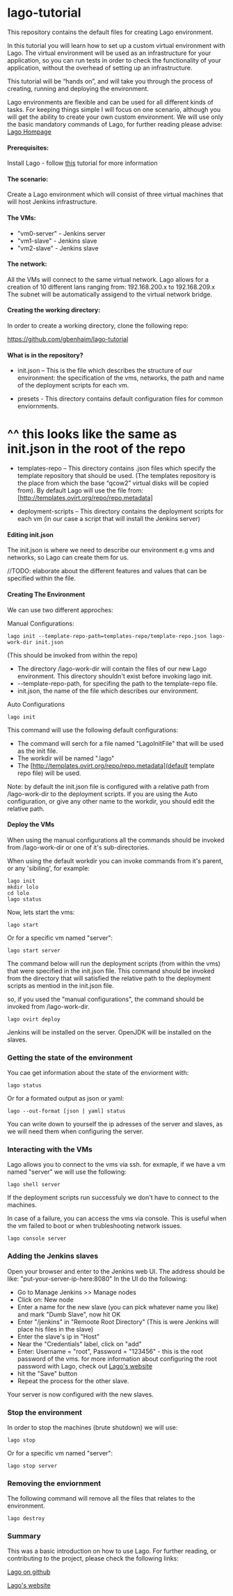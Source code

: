 # lago-tutorial
This repository contains the default files for creating Lago environment. 

In this tutorial you will learn how to set up a custom virtual environment with Lago.
The virtual environment will be used as an infrastructure for your application, so you can run tests
in order to check the functionality of your application, without the overhead of setting up an infrastructure.

This tutorial will be “hands on”, and will take you through the process of creating, running and deploying the environment.

Lago environments are flexible and can be used for all different kinds of tasks. For keeping things simple I will focus on one scenario, although you will get the ability to create your own custom environment.
We will use only the basic mandatory commands of Lago, for further reading please advise: 
[Lago Hompage](http://lago.readthedocs.org/en/latest/index.html)

#### Prerequisites:

Install Lago - follow [this](http://lago.readthedocs.org/en/latest/README.html) tutorial for more information

#### The scenario:

Create a Lago environment which will consist of three virtual machines that will host Jenkins infrastructure.

#### The VMs:

*  "vm0-server" - Jenkins server
*  "vm1-slave" - Jenkins slave
*  "vm2-slave" - Jenkins slave

#### The network:

All the VMs will connect to the same virtual network.
Lago allows for a creation of 10 different lans ranging from: 192.168.200.x to 192.168.209.x
The subnet will be automatically assigend to the virtual network bridge.

#### Creating the working directory:

In order to create a working directory, clone the following repo:

https://github.com/gbenhaim/lago-tutorial

#### What is in the repository?

* init.json – This is the file which describes the structure of our environment: the specification of the vms, networks, the path and name of the deployment scripts for each vm.

* presets -  This directory contains default configuration files for common enviornments.
# ^^ this looks like the same as init.json in the root of the repo

* templates-repo – This directory contains .json files which specify the template repository that should be used. (The templates repository is the place from which the base “qcow2” virtual disks will be copied from).
By default Lago will use the file from: [http://templates.ovirt.org/repo/repo.metadata]

* deployment-scripts – This directory contains the deployment scripts for each vm (in our case a script that will
install the Jenkins server)

#### Editing init.json

The init.json is where we need to describe our environment e.g vms and networks, so Lago can create them for us.

//TODO: elaborate about the different features and values that can be specified within the file.

#### Creating The Environment


We can use two different approches:

Manual Configurations:

```
lago init --template-repo-path=templates-repo/template-repo.json lago-work-dir init.json
```
(This should be invoked from within the repo)

* The directory /lago-work-dir will contain the files of our new Lago environment.
This directory shouldn't exist before invoking lago init.
* --template-repo-path, for specifing the path to the template-repo file.
* init.json, the name of the file which describes our environment.

Auto Configurations

```
lago init
```
This command will use the following default configurations:
* The command will serch for a file named "LagoInitFile" that will be used as the init file.
* The workdir will be named ".lago"
* The [http://templates.ovirt.org/repo/repo.metadata](default template repo file) will be used.

Note: by default the init.json file is configured with a relative path from /lago-work-dir to the deployment scripts.
If you are using the Auto configuration, or give any other name to the workdir, you should edit the relative path.

#### Deploy the VMs

When using the manual configurations all the commands should be invoked from /lago-work-dir or one of
it's sub-directories.

When using the default workdir you can invoke commands from it's parent, or any 'sibiling', for example:
```
lago init
mkdir lolo
cd lolo
lago status
```

Now, lets start the vms:

```
lago start
```
Or for a specific vm named "server":

```
lago start server
```

The command below will run the deployment scripts (from within the vms) that were specified in the init.json file.
This command should be invoked from the directory that will satisfied the relative path to the deployment scripts
as mentiod in the init.json file.

so, if you used the "manual configurations", the command should be invoked from /lago-work-dir.

```
lago ovirt deploy
```
Jenkins will be installed on the server.
OpenJDK will be installed on the slaves.

### Getting the state of the environment

You cae get information about the state of the enviorment with:

```
lago status
```
Or for a formated output as json or yaml:

```
lago --out-format [json | yaml] status
```

You can write down to yourself the ip adresses of the server and slaves,
as we will need them when configuring the server.

### Interacting with the VMs

Lago allows you to connect to the vms via ssh.
for exmaple, if we have a vm named "server" we will use the following:

```
lago shell server
```
If the deployment scripts run successfuly we don't have 
to connect to the machines.

In case of a failure, you can access the vms via console.
This is useful when the vm failed to boot or when trubleshooting network issues.

```
lago console server
```

### Adding the Jenkins slaves

Open your browser and enter to the Jenkins web UI.
The address should be like: "put-your-server-ip-here:8080"
In the UI do the following:

* Go to Manage Jenkins >> Manage nodes
* Click on: New node
* Enter a name for the new slave (you can pick whatever name you like) and mark "Dumb Slave", now hit OK
* Enter "/jenkins" in "Remoote Root Directory" (This is were Jenkins will place his files in the slave)
* Enter the slave's ip in "Host"
* Near the "Credentials" label, click on "add"
* Enter: Username = "root", Password = "123456" - this is the root password of the vms. for more information
  about configuring the root password with Lago, check out [Lago's website](http://lago.readthedocs.org/en/latest/README.html)
* hit the "Save" button
* Repeat the process for the other slave.

Your server is now configured with the new slaves.

### Stop the environment

In order to stop the machines (brute shutdown) we will use:

```
lago stop
```
Or for a specific vm named "server":

```
lago stop server
```

### Removing the enviornment

The following command will remove all the files
that relates to the environment.

```
lago destroy
```

### Summary

This was a basic introduction on how to use Lago.
For further reading, or contributing to the project, please check the following links:

[Lago on github](https://github.com/lago-project/lago/)

[Lago's website](http://lago.readthedocs.org/en/latest/index.html)
